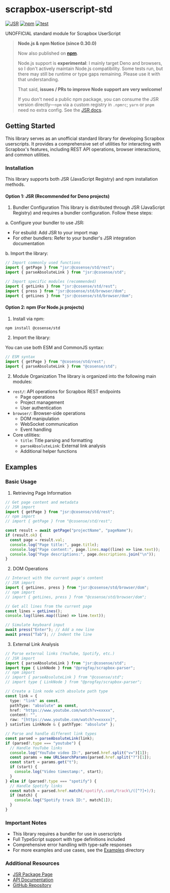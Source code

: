 # scrapbox-userscript-std

[![JSR](https://jsr.io/badges/@cosense/std)](https://jsr.io/@cosense/std)
[![npm](https://img.shields.io/npm/v/@cosense/std)](https://www.npmjs.com/package/@cosense/std)
[![test](https://github.com/takker99/scrapbox-userscript-std/workflows/ci/badge.svg)](https://github.com/takker99/scrapbox-userscript-std/actions?query=workflow%3Aci)

UNOFFICIAL standard module for Scrapbox UserScript

> **Node.js & npm Notice (since 0.30.0)**
>
> Now also published on **[npm](https://www.npmjs.com/package/@cosense/std)**.
>
> Node.js support is **experimental**: I mainly target Deno and browsers, so I
> don't actively maintain Node.js compatibility. Some tests run, but there may
> still be runtime or type gaps remaining. Please use it with that
> understanding.
>
> That said, **issues / PRs to improve Node support are very welcome!**
>
> If you don't need a public npm package, you can consume the JSR version
> directly—`npm` via a custom registry in `.npmrc`; `yarn` or `pnpm` need no
> extra config. See the
> [JSR docs](https://jsr.io/docs/using-packages#adding-a-package).

## Getting Started

This library serves as an unofficial standard library for developing Scrapbox
userscripts. It provides a comprehensive set of utilities for interacting with
Scrapbox's features, including REST API operations, browser interactions, and
common utilities.

### Installation

This library supports both JSR (JavaScript Registry) and npm installation
methods.

#### Option 1: JSR (Recommended for Deno projects)

1. Bundler Configuration This library is distributed through JSR (JavaScript
   Registry) and requires a bundler configuration. Follow these steps:

a. Configure your bundler to use JSR:

- For esbuild: Add JSR to your import map
- For other bundlers: Refer to your bundler's JSR integration documentation

b. Import the library:

```typescript
// Import commonly used functions
import { getPage } from "jsr:@cosense/std/rest";
import { parseAbsoluteLink } from "jsr:@cosense/std";

// Import specific modules (recommended)
import { getLinks } from "jsr:@cosense/std/rest";
import { press } from "jsr:@cosense/std/browser/dom";
import { getLines } from "jsr:@cosense/std/browser/dom";
```

#### Option 2: npm (For Node.js projects)

1. Install via npm:

```bash
npm install @cosense/std
```

2. Import the library:

You can use both ESM and CommonJS syntax:

```typescript
// ESM syntax
import { getPage } from "@cosense/std/rest";
import { parseAbsoluteLink } from "@cosense/std";
```

2. Module Organization The library is organized into the following main modules:

- `rest/`: API operations for Scrapbox REST endpoints
  - Page operations
  - Project management
  - User authentication
- `browser/`: Browser-side operations
  - DOM manipulation
  - WebSocket communication
  - Event handling
- Core utilities:
  - `title`: Title parsing and formatting
  - `parseAbsoluteLink`: External link analysis
  - Additional helper functions

## Examples

### Basic Usage

1. Retrieving Page Information

```typescript
// Get page content and metadata
// JSR import
import { getPage } from "jsr:@cosense/std/rest";
// npm import
// import { getPage } from "@cosense/std/rest";

const result = await getPage("projectName", "pageName");
if (result.ok) {
  const page = result.val;
  console.log("Page title:", page.title);
  console.log("Page content:", page.lines.map((line) => line.text));
  console.log("Page descriptions:", page.descriptions.join("\n"));
}
```

2. DOM Operations

```typescript
// Interact with the current page's content
// JSR import
import { getLines, press } from "jsr:@cosense/std/browser/dom";
// npm import
// import { getLines, press } from "@cosense/std/browser/dom";

// Get all lines from the current page
const lines = getLines();
console.log(lines.map((line) => line.text));

// Simulate keyboard input
await press("Enter"); // Add a new line
await press("Tab"); // Indent the line
```

3. External Link Analysis

```typescript
// Parse external links (YouTube, Spotify, etc.)
// JSR import
import { parseAbsoluteLink } from "jsr:@cosense/std";
import type { LinkNode } from "@progfay/scrapbox-parser";
// npm import
// import { parseAbsoluteLink } from "@cosense/std";
// import type { LinkNode } from "@progfay/scrapbox-parser";

// Create a link node with absolute path type
const link = {
  type: "link" as const,
  pathType: "absolute" as const,
  href: "https://www.youtube.com/watch?v=xxxxx",
  content: "",
  raw: "[https://www.youtube.com/watch?v=xxxxx]",
} satisfies LinkNode & { pathType: "absolute" };

// Parse and handle different link types
const parsed = parseAbsoluteLink(link);
if (parsed?.type === "youtube") {
  // Handle YouTube links
  console.log("YouTube video ID:", parsed.href.split("v=")[1]);
  const params = new URLSearchParams(parsed.href.split("?")[1]);
  const start = params.get("t");
  if (start) {
    console.log("Video timestamp:", start);
  }
} else if (parsed?.type === "spotify") {
  // Handle Spotify links
  const match = parsed.href.match(/spotify\.com\/track\/([^?]+)/);
  if (match) {
    console.log("Spotify track ID:", match[1]);
  }
}
```

### Important Notes

- This library requires a bundler for use in userscripts
- Full TypeScript support with type definitions included
- Comprehensive error handling with type-safe responses
- For more examples and use cases, see the
  [Examples](https://github.com/takker99/scrapbox-userscript-std/tree/main/examples)
  directory

### Additional Resources

- [JSR Package Page](https://jsr.io/@cosense/std)
- [API Documentation](https://jsr.io/@cosense/std/doc)
- [GitHub Repository](https://github.com/takker99/scrapbox-userscript-std)
